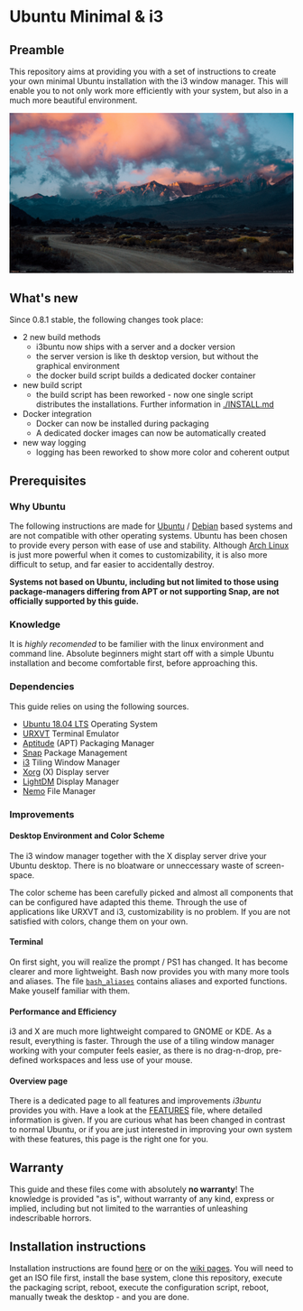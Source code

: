 # Ubuntu Minimal & i3

## Preamble

This repository aims at providing you with a set of instructions to create your own minimal Ubuntu installation with the i3 window manager. This will enable you to not only work more efficiently with your system, but also in a much more beautiful environment.

[![Desktop Theme](resources/doc/desktop_theme.png)](https://www.reddit.com/r/unixporn/)

## What's new

Since 0.8.1 stable, the following changes took place:

* 2 new build methods
  * i3buntu now ships with a server and a docker version
  * the server version is like th desktop version, but without the graphical environment
  * the docker build script builds a dedicated docker container
* new build script
  * the build script has been reworked - now one single script distributes the installations. Further information in [./INSTALL.md](./INSTALL.md)
* Docker integration
  * Docker can now be installed during packaging
  * A dedicated docker images can now be automatically created
* new way logging
  * logging has been reworked to show more color and coherent output

## Prerequisites

### Why Ubuntu

The following instructions are made for [Ubuntu](https://wiki.archlinux.org/index.php/Arch_compared_to_other_distributions#Ubuntu) / [Debian](https://wiki.archlinux.org/index.php/Arch_compared_to_other_distributions#General) based systems and are not compatible with other operating systems. Ubuntu has been chosen to provide every person with ease of use and stability. Although [Arch Linux](https://wiki.archlinux.org/index.php/Arch_Linux) is just more powerful when it comes to customizability, it is also more difficult to setup, and far easier to accidentally destroy.

**Systems not based on Ubuntu, including but not limited to those using package-managers differing from APT or not supporting Snap, are not officially supported by this guide.**

### Knowledge

It is *highly recomended* to be familier with the linux environment and command line. Absolute beginners might start off with a simple Ubuntu installation and become comfortable first, before approaching this.

### Dependencies

This guide relies on using the following sources.

* [Ubuntu 18.04 LTS](http://releases.ubuntu.com/18.04/) Operating System
* [URXVT](https://wiki.archlinux.org/index.php/Rxvt-unicode) Terminal Emulator
* [Aptitude](https://wiki.debian.org/Aptitude) (APT) Packaging Manager
* [Snap](https://wiki.archlinux.org/index.php/Snap) Package Management
* [i3](https://wiki.archlinux.org/index.php/I3) Tiling Window Manager
* [Xorg](https://wiki.archlinux.org/index.php/Xorg) (X) Display server
* [LightDM](https://wiki.archlinux.org/index.php/LightDM) Display Manager
* [Nemo](https://wiki.archlinux.org/index.php/Nemo) File Manager

### Improvements

#### Desktop Environment and Color Scheme

The i3 window manager together with the X display server drive your Ubuntu desktop. There is no bloatware or unneccessary waste of screen-space.

The color scheme has been carefully picked and almost all components that can be configured have adapted this theme. Through the use of applications like URXVT and i3, customizability is no problem. If you are not satisfied with colors, change them on your own.

#### Terminal

On first sight, you will realize the prompt / PS1 has changed. It has become clearer and more lightweight. Bash now provides you with many more tools and aliases. The file [`bash_aliases`](resources/bash/.bash_aliases) contains aliases and exported functions. Make youself familiar with them.

#### Performance and Efficiency

i3 and X are much more lightweight compared to GNOME or KDE. As a result, everything is faster. Through the use of a tiling window manager working with your computer feels easier, as there is no drag-n-drop, pre-defined workspaces and less use of your mouse.

#### Overview page

There is a dedicated page to all features and improvements _i3buntu_ provides you with. Have a look at the [FEATURES](./resources/doc/FEATURES.adoc) file, where detailed information is given. If you are curious what has been changed in contrast to normal Ubuntu, or if you are just interested in improving your own system with these features, this page is the right one for you.

## Warranty

This guide and these files come with absolutely **no warranty**! The knowledge is provided "as is", without warranty of any kind, express or implied, including but not limited to the warranties of unleashing indescribable horrors.

## Installation instructions

Installation instructions are found [here](./INSTALL.md) or on the [wiki pages](https://github.com/Andevour/i3buntu/wiki). You will need to get an ISO file first, install the base system, clone this repository, execute the packaging script, reboot, execute the configuration script, reboot, manually tweak the desktop - and you are done.
